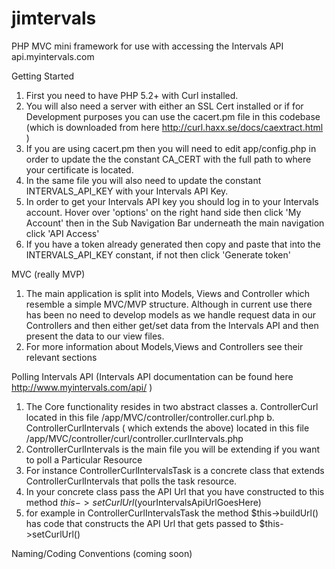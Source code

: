 # jimtervals
PHP MVC mini framework for use with accessing the Intervals API api.myintervals.com

Getting Started 
 1. First you need to have PHP 5.2+ with Curl installed.
 2. You will also need a server with either an SSL Cert installed or if for Development purposes you can use the cacert.pm file in this codebase (which is downloaded from here http://curl.haxx.se/docs/caextract.html )
 3. If you are using cacert.pm then you will need to edit app/config.php in order to update the the constant CA_CERT with the full path to where your certificate is located.
 4. In the same file you will also need to update the constant INTERVALS_API_KEY with your Intervals API Key.
 5. In order to get your Intervals API key you should log in to your Intervals account. Hover over 'options' on the right hand side then click 'My Account' then in the Sub Navigation Bar underneath the main navigation click 'API Access'
 6. If you have a token already generated then copy and paste that into the INTERVALS_API_KEY constant, if not then click 'Generate token'

MVC (really MVP)
 1. The main application is split into Models, Views and Controller which resemble a simple MVC/MVP structure.  Although in current use there has been no need to develop models as we handle request data in our Controllers and then either get/set data from the Intervals API and then present the data to our view files.
 2. For more information about Models,Views and Controllers see their relevant sections


Polling Intervals API (Intervals API documentation can be found here http://www.myintervals.com/api/ )
 1. The Core functionality resides in two abstract classes
     a.  ControllerCurl located in this file  /app/MVC/controller/controller.curl.php
     b.  ControllerCurlIntervals ( which extends the above) located in this file  /app/MVC/controller/curl/controller.curlIntervals.php
 2. ControllerCurlIntervals is the main file you will be extending if you want to poll a Particular Resource
 3. For instance ControllerCurlIntervalsTask is a concrete class that extends ControllerCurlIntervals that polls the task resource.
 4. In your concrete class pass the API Url that you have constructed to this method $this->setCurlUrl($yourIntervalsApiUrlGoesHere)
 5. for example in ControllerCurlIntervalsTask the method $this->buildUrl() has code that constructs the API Url that gets passed to $this->setCurlUrl()

Naming/Coding Conventions (coming soon)
